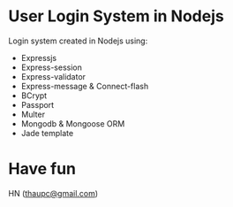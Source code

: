 # User Login System in Nodejs
Login system created in Nodejs using:
* Expressjs
* Express-session
* Express-validator
* Express-message & Connect-flash
* BCrypt
* Passport
* Multer
* Mongodb & Mongoose ORM
* Jade template

# Have fun
HN (thaupc@gmail.com)